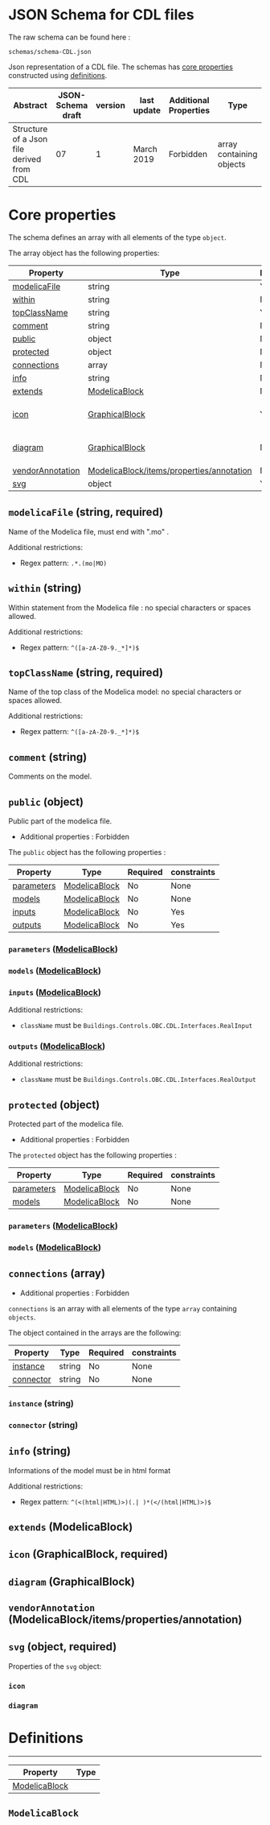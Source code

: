 
# JSON Schema for CDL files

The raw schema can be found here :
```
schemas/schema-CDL.json
```

Json representation of a CDL file. The schemas has
[core properties](#core-properties) constructed using [definitions](#Definitions).


| Abstract  |  JSON-Schema draft |  version |last update | Additional Properties | Type |
|----------|------------|--------|--------------|-------------------|---|
| Structure of a Json file derived from CDL  | 07 | 1 | March 2019 |Forbidden | array containing objects |

# <a name="core-properties"></a> Core properties

The schema defines an array with all elements of the type `object`.

The array object has the following properties:

| Property | Type | Required | constraints |
|----------|------|-------|------|
|  [modelicaFile](#modelicaFile) | string  | Yes  | string pattern |
|  [within](#within) | string  | No  | string pattern |
|  [topClassName](#topClassName) | string  | Yes  | string pattern  |
|  [comment](#comment)  |  string |  No |  None |
|  [public](#public)  | object  |  No |  None |
|  [protected](#protected) | object  | No  |  None |
|  [connections](#connections)| array  | No  | None  |
|  [info](#info) | string  | No  |  string pattern |
|  [extends](#extends) | [ModelicaBlock](#ModelicaBlock) | No  |  None |
|  [icon](#icon) | [GraphicalBlock](#GraphicalBlock)  | Yes  | must contain a [coordinateSystem](#coordinatesystem) element  |
| [diagram](#diagram)  | [GraphicalBlock](#GraphicalBlock)   |  No | must constain a [coordinateSystem](#coordinatesystem) element  |
| [vendorAnnotation](#vendorAnnotation)  | [ModelicaBlock/items/properties/annotation](#annotation)  |  No |  None |
| [svg](#svg)  | object  | Yes  | None  |

## <a name="modelicaFile"></a>`modelicaFile` (string, required)
 Name of the Modelica file, must end with ".mo" .

Additional restrictions:

* Regex pattern: `.*.(mo|MO)`

## <a name="within"></a>`within` (string)

Within statement from the Modelica file : no special characters or spaces allowed.

Additional restrictions:

* Regex pattern: `^([a-zA-Z0-9._*]*)$`

## <a name="topClassName"></a>`topClassName` (string, required)

Name of the top class of the Modelica model: no special characters or spaces allowed.

Additional restrictions:

* Regex pattern: `^([a-zA-Z0-9._*]*)$`

## <a name="comment"></a>`comment` (string)

Comments on the model.

## <a name="public"></a> `public` (object)

Public part of the modelica file.

* Additional properties : Forbidden

The `public` object has the following properties :

| Property | Type | Required | constraints |
|----------|------|-------|------|
| [parameters](#public-parameters)  | [ModelicaBlock](#ModelicaBlock)  | No  | None  |
| [models](#public-models)  |  [ModelicaBlock](#ModelicaBlock) | No  | None  |
| [inputs](#public-inputs)  | [ModelicaBlock](#ModelicaBlock)  | No  | Yes  |
| [outputs](#public-outputs)  |  [ModelicaBlock](#ModelicaBlock) | No  | Yes  |


### <a name="public-parameters"></a>`parameters` ([ModelicaBlock](#ModelicaBlock))

### <a name="public-models"></a>`models` ([ModelicaBlock](#ModelicaBlock))

### <a name="public-inputs"></a>`inputs` ([ModelicaBlock](#ModelicaBlock))

Additional restrictions:

* `className` must be `Buildings.Controls.OBC.CDL.Interfaces.RealInput`

### <a name="public-outputs"></a>`outputs` ([ModelicaBlock](#ModelicaBlock))

Additional restrictions:

* `className` must be `Buildings.Controls.OBC.CDL.Interfaces.RealOutput`

## <a name="protected"></a>`protected` (object)

Protected part of the modelica file.

* Additional properties : Forbidden

The `protected` object has the following properties :

| Property | Type | Required | constraints |
|----------|------|-------|------|
| [parameters](#protected-parameters)  | [ModelicaBlock](#ModelicaBlock)  | No  | None  |
| [models](#protected-models)  |  [ModelicaBlock](#ModelicaBlock) | No  | None  |

### <a name="protected-parameters"></a> `parameters` ([ModelicaBlock](#ModelicaBlock))

### <a name="protected-models"></a>`models` ([ModelicaBlock](#ModelicaBlock))

## <a name="connections"></a>`connections` (array)

* Additional properties : Forbidden

`connections` is an array with all elements of the type `array` containing `objects`.

The object contained in the arrays are the following:

| Property | Type | Required | constraints |
|----------|------|-------|------|
| [instance](#instance)  |  string | No  | None  |
| [connector](#connector) | string  |  No | None  |

### <a name="instance"></a>`instance` (string)

### <a name="connector"></a>`connector` (string)

## `info` (string)

Informations of the model must be in html format

Additional restrictions:

* Regex pattern: `^(<(html|HTML)>)(.|
)*(</(html|HTML)>)$`

## `extends` (ModelicaBlock)

## `icon` (GraphicalBlock, required)

## `diagram` (GraphicalBlock)

## `vendorAnnotation` (ModelicaBlock/items/properties/annotation)

## `svg` (object, required)

Properties of the `svg` object:

### `icon`

### `diagram`


# <a name="Definitions"></a>Definitions
---

| Property | Type |
|----------|------|
| [ModelicaBlock](#ModelicaBlock) |  |

## <a name="ModelicaBlock"></a>`ModelicaBlock`
